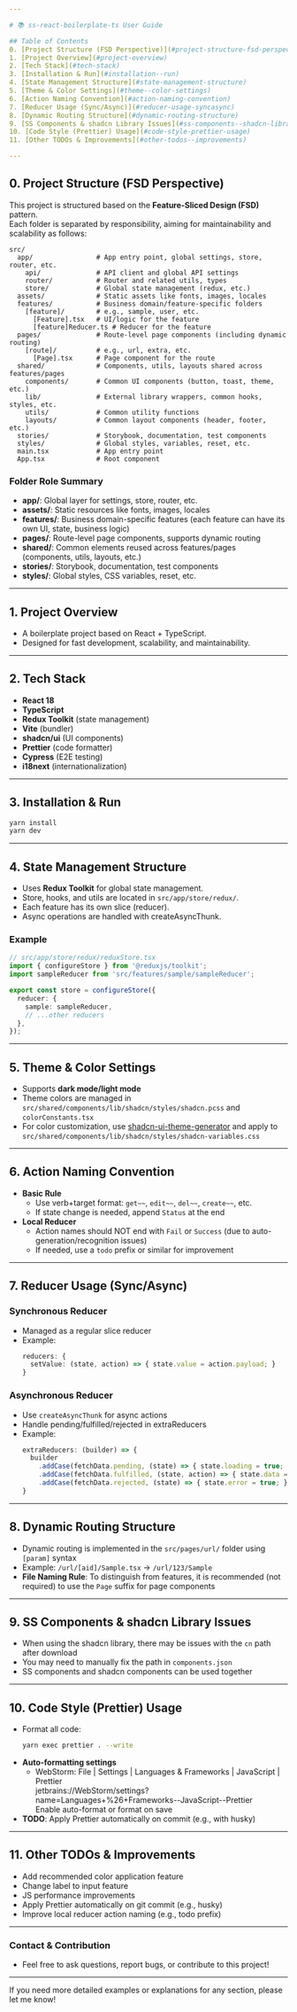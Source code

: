 ```yaml
---

# 📚 ss-react-boilerplate-ts User Guide

## Table of Contents
0. [Project Structure (FSD Perspective)](#project-structure-fsd-perspective)
1. [Project Overview](#project-overview)
2. [Tech Stack](#tech-stack)
3. [Installation & Run](#installation--run)
4. [State Management Structure](#state-management-structure)
5. [Theme & Color Settings](#theme--color-settings)
6. [Action Naming Convention](#action-naming-convention)
7. [Reducer Usage (Sync/Async)](#reducer-usage-syncasync)
8. [Dynamic Routing Structure](#dynamic-routing-structure)
9. [SS Components & shadcn Library Issues](#ss-components--shadcn-library-issues)
10. [Code Style (Prettier) Usage](#code-style-prettier-usage)
11. [Other TODOs & Improvements](#other-todos--improvements)

---
```


## 0. Project Structure (FSD Perspective)

This project is structured based on the **Feature-Sliced Design (FSD)** pattern.  
Each folder is separated by responsibility, aiming for maintainability and scalability as follows:

```
src/
  app/                # App entry point, global settings, store, router, etc.
    api/              # API client and global API settings
    router/           # Router and related utils, types
    store/            # Global state management (redux, etc.)
  assets/             # Static assets like fonts, images, locales
  features/           # Business domain/feature-specific folders
    [feature]/        # e.g., sample, user, etc.
      [Feature].tsx   # UI/logic for the feature
      [feature]Reducer.ts # Reducer for the feature
  pages/              # Route-level page components (including dynamic routing)
    [route]/          # e.g., url, extra, etc.
      [Page].tsx      # Page component for the route
  shared/             # Components, utils, layouts shared across features/pages
    components/       # Common UI components (button, toast, theme, etc.)
    lib/              # External library wrappers, common hooks, styles, etc.
    utils/            # Common utility functions
    layouts/          # Common layout components (header, footer, etc.)
  stories/            # Storybook, documentation, test components
  styles/             # Global styles, variables, reset, etc.
  main.tsx            # App entry point
  App.tsx             # Root component
```

### Folder Role Summary

- **app/**: Global layer for settings, store, router, etc.
- **assets/**: Static resources like fonts, images, locales
- **features/**: Business domain-specific features (each feature can have its own UI, state, business logic)
- **pages/**: Route-level page components, supports dynamic routing
- **shared/**: Common elements reused across features/pages (components, utils, layouts, etc.)
- **stories/**: Storybook, documentation, test components
- **styles/**: Global styles, CSS variables, reset, etc.

---

## 1. Project Overview
- A boilerplate project based on React + TypeScript.
- Designed for fast development, scalability, and maintainability.

---

## 2. Tech Stack
- **React 18**
- **TypeScript**
- **Redux Toolkit** (state management)
- **Vite** (bundler)
- **shadcn/ui** (UI components)
- **Prettier** (code formatter)
- **Cypress** (E2E testing)
- **i18next** (internationalization)

---

## 3. Installation & Run

```bash
yarn install
yarn dev
```

---

## 4. State Management Structure

- Uses **Redux Toolkit** for global state management.
- Store, hooks, and utils are located in `src/app/store/redux/`.
- Each feature has its own slice (reducer).
- Async operations are handled with createAsyncThunk.

### Example
```ts
// src/app/store/redux/reduxStore.tsx
import { configureStore } from '@reduxjs/toolkit';
import sampleReducer from 'src/features/sample/sampleReducer';

export const store = configureStore({
  reducer: {
    sample: sampleReducer,
    // ...other reducers
  },
});
```

---

## 5. Theme & Color Settings

- Supports **dark mode/light mode**
- Theme colors are managed in `src/shared/components/lib/shadcn/styles/shadcn.pcss` and `colorConstants.tsx`
- For color customization, use [shadcn-ui-theme-generator](https://zippystarter.com/tools/shadcn-ui-theme-generator) and apply to  
  `src/shared/components/lib/shadcn/styles/shadcn-variables.css`

---

## 6. Action Naming Convention

- **Basic Rule**
  - Use verb+target format: `get~~`, `edit~~`, `del~~`, `create~~`, etc.
  - If state change is needed, append `Status` at the end
- **Local Reducer**
  - Action names should NOT end with `Fail` or `Success` (due to auto-generation/recognition issues)
  - If needed, use a `todo` prefix or similar for improvement

---

## 7. Reducer Usage (Sync/Async)

### Synchronous Reducer
- Managed as a regular slice reducer
- Example:
  ```ts
  reducers: {
    setValue: (state, action) => { state.value = action.payload; }
  }
  ```

### Asynchronous Reducer
- Use `createAsyncThunk` for async actions
- Handle pending/fulfilled/rejected in extraReducers
- Example:
  ```ts
  extraReducers: (builder) => {
    builder
      .addCase(fetchData.pending, (state) => { state.loading = true; })
      .addCase(fetchData.fulfilled, (state, action) => { state.data = action.payload; })
      .addCase(fetchData.rejected, (state) => { state.error = true; });
  }
  ```

---

## 8. Dynamic Routing Structure

- Dynamic routing is implemented in the `src/pages/url/` folder using `[param]` syntax
- Example: `/url/[aid]/Sample.tsx` → `/url/123/Sample`
- **File Naming Rule**: To distinguish from features, it is recommended (not required) to use the `Page` suffix for page components

---

## 9. SS Components & shadcn Library Issues

- When using the shadcn library, there may be issues with the `cn` path after download
- You may need to manually fix the path in `components.json`
- SS components and shadcn components can be used together

---

## 10. Code Style (Prettier) Usage

- Format all code:
  ```bash
  yarn exec prettier . --write
  ```
- **Auto-formatting settings**
  - WebStorm:
    File | Settings | Languages & Frameworks | JavaScript | Prettier  
    jetbrains://WebStorm/settings?name=Languages+%26+Frameworks--JavaScript--Prettier  
    Enable auto-format or format on save
- **TODO**: Apply Prettier automatically on commit (e.g., with husky)

---

## 11. Other TODOs & Improvements

- Add recommended color application feature
- Change label to input feature
- JS performance improvements
- Apply Prettier automatically on git commit (e.g., husky)
- Improve local reducer action naming (e.g., todo prefix)

---

### Contact & Contribution
- Feel free to ask questions, report bugs, or contribute to this project!

---

If you need more detailed examples or explanations for any section, please let me know! 